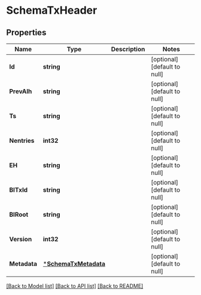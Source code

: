 # SchemaTxHeader

## Properties
Name | Type | Description | Notes
------------ | ------------- | ------------- | -------------
**Id** | **string** |  | [optional] [default to null]
**PrevAlh** | **string** |  | [optional] [default to null]
**Ts** | **string** |  | [optional] [default to null]
**Nentries** | **int32** |  | [optional] [default to null]
**EH** | **string** |  | [optional] [default to null]
**BlTxId** | **string** |  | [optional] [default to null]
**BlRoot** | **string** |  | [optional] [default to null]
**Version** | **int32** |  | [optional] [default to null]
**Metadata** | [***SchemaTxMetadata**](schemaTxMetadata.md) |  | [optional] [default to null]

[[Back to Model list]](../README.md#documentation-for-models) [[Back to API list]](../README.md#documentation-for-api-endpoints) [[Back to README]](../README.md)


